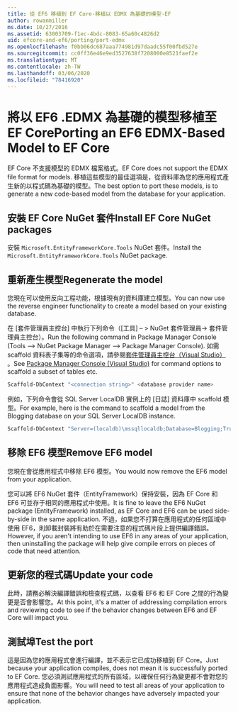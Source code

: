 ```yaml
---
title: 從 EF6 移植到 EF Core-移植以 EDMX 為基礎的模型-EF
author: rowanmiller
ms.date: 10/27/2016
ms.assetid: 63003709-f1ec-4bdc-8083-65a60c4826d2
uid: efcore-and-ef6/porting/port-edmx
ms.openlocfilehash: f0bb06dc687aaa774981d97daadc55f00fbd527e
ms.sourcegitcommit: cc0ff36e46e9ed3527638f7208000e8521faef2e
ms.translationtype: MT
ms.contentlocale: zh-TW
ms.lasthandoff: 03/06/2020
ms.locfileid: "78416920"
---
```

# <a name="porting-an-ef6-edmx-based-model-to-ef-core"></a><span data-ttu-id="7a83c-102">將以 EF6 .EDMX 為基礎的模型移植至 EF Core</span><span class="sxs-lookup"><span data-stu-id="7a83c-102">Porting an EF6 EDMX-Based Model to EF Core</span></span>

<span data-ttu-id="7a83c-103">EF Core 不支援模型的 EDMX 檔案格式。</span><span class="sxs-lookup"><span data-stu-id="7a83c-103">EF Core does not support the EDMX file format for models.</span></span> <span data-ttu-id="7a83c-104">移植這些模型的最佳選項是，從資料庫為您的應用程式產生新的以程式碼為基礎的模型。</span><span class="sxs-lookup"><span data-stu-id="7a83c-104">The best option to port these models, is to generate a new code-based model from the database for your application.</span></span>

## <a name="install-ef-core-nuget-packages"></a><span data-ttu-id="7a83c-105">安裝 EF Core NuGet 套件</span><span class="sxs-lookup"><span data-stu-id="7a83c-105">Install EF Core NuGet packages</span></span>

<span data-ttu-id="7a83c-106">安裝 `Microsoft.EntityFrameworkCore.Tools` NuGet 套件。</span><span class="sxs-lookup"><span data-stu-id="7a83c-106">Install the `Microsoft.EntityFrameworkCore.Tools` NuGet package.</span></span>

## <a name="regenerate-the-model"></a><span data-ttu-id="7a83c-107">重新產生模型</span><span class="sxs-lookup"><span data-stu-id="7a83c-107">Regenerate the model</span></span>

<span data-ttu-id="7a83c-108">您現在可以使用反向工程功能，根據現有的資料庫建立模型。</span><span class="sxs-lookup"><span data-stu-id="7a83c-108">You can now use the reverse engineer functionality to create a model based on your existing database.</span></span>

<span data-ttu-id="7a83c-109">在 [套件管理員主控台] 中執行下列命令（[工具] – > NuGet 套件管理員-> 套件管理員主控台）。</span><span class="sxs-lookup"><span data-stu-id="7a83c-109">Run the following command in Package Manager Console (Tools –> NuGet Package Manager –> Package Manager Console).</span></span> <span data-ttu-id="7a83c-110">如需 scaffold 資料表子集等的命令選項，請參閱[套件管理員主控台（Visual Studio）](../../core/miscellaneous/cli/powershell.md) 。</span><span class="sxs-lookup"><span data-stu-id="7a83c-110">See [Package Manager Console (Visual Studio)](../../core/miscellaneous/cli/powershell.md) for command options to scaffold a subset of tables etc.</span></span>

``` powershell
Scaffold-DbContext "<connection string>" <database provider name>
```

<span data-ttu-id="7a83c-111">例如，下列命令會從 SQL Server LocalDB 實例上的 [日誌] 資料庫中 scaffold 模型。</span><span class="sxs-lookup"><span data-stu-id="7a83c-111">For example, here is the command to scaffold a model from the Blogging database on your SQL Server LocalDB instance.</span></span>

``` powershell
Scaffold-DbContext "Server=(localdb)\mssqllocaldb;Database=Blogging;Trusted_Connection=True;" Microsoft.EntityFrameworkCore.SqlServer
```

## <a name="remove-ef6-model"></a><span data-ttu-id="7a83c-112">移除 EF6 模型</span><span class="sxs-lookup"><span data-stu-id="7a83c-112">Remove EF6 model</span></span>

<span data-ttu-id="7a83c-113">您現在會從應用程式中移除 EF6 模型。</span><span class="sxs-lookup"><span data-stu-id="7a83c-113">You would now remove the EF6 model from your application.</span></span>

<span data-ttu-id="7a83c-114">您可以將 EF6 NuGet 套件（EntityFramework）保持安裝，因為 EF Core 和 EF6 可並存于相同的應用程式中使用。</span><span class="sxs-lookup"><span data-stu-id="7a83c-114">It is fine to leave the EF6 NuGet package (EntityFramework) installed, as EF Core and EF6 can be used side-by-side in the same application.</span></span> <span data-ttu-id="7a83c-115">不過，如果您不打算在應用程式的任何區域中使用 EF6，則卸載封裝將有助於在需要注意的程式碼片段上提供編譯錯誤。</span><span class="sxs-lookup"><span data-stu-id="7a83c-115">However, if you aren't intending to use EF6 in any areas of your application, then uninstalling the package will help give compile errors on pieces of code that need attention.</span></span>

## <a name="update-your-code"></a><span data-ttu-id="7a83c-116">更新您的程式碼</span><span class="sxs-lookup"><span data-stu-id="7a83c-116">Update your code</span></span>

<span data-ttu-id="7a83c-117">此時，請務必解決編譯錯誤和檢查程式碼，以查看 EF6 和 EF Core 之間的行為變更是否會影響您。</span><span class="sxs-lookup"><span data-stu-id="7a83c-117">At this point, it's a matter of addressing compilation errors and reviewing code to see if the behavior changes between EF6 and EF Core will impact you.</span></span>

## <a name="test-the-port"></a><span data-ttu-id="7a83c-118">測試埠</span><span class="sxs-lookup"><span data-stu-id="7a83c-118">Test the port</span></span>

<span data-ttu-id="7a83c-119">這是因為您的應用程式會進行編譯，並不表示它已成功移植到 EF Core。</span><span class="sxs-lookup"><span data-stu-id="7a83c-119">Just because your application compiles, does not mean it is successfully ported to EF Core.</span></span> <span data-ttu-id="7a83c-120">您必須測試應用程式的所有區域，以確保任何行為變更都不會對您的應用程式造成負面影響。</span><span class="sxs-lookup"><span data-stu-id="7a83c-120">You will need to test all areas of your application to ensure that none of the behavior changes have adversely impacted your application.</span></span>

